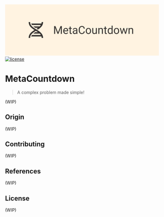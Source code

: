 ![MetaCountdown's logo](./docs/twitter_header_photo_1.png)
[![license](https://img.shields.io/github/license/vicdoja/MetaCountdown)](https://github.com/vicdoja/MetaCountdown/blob/main/LICENSE)

# MetaCountdown
> A complex problem made simple!

(WIP)

## Origin

(WIP)

## Contributing

(WIP)

## References

(WIP)

## License

(WIP)